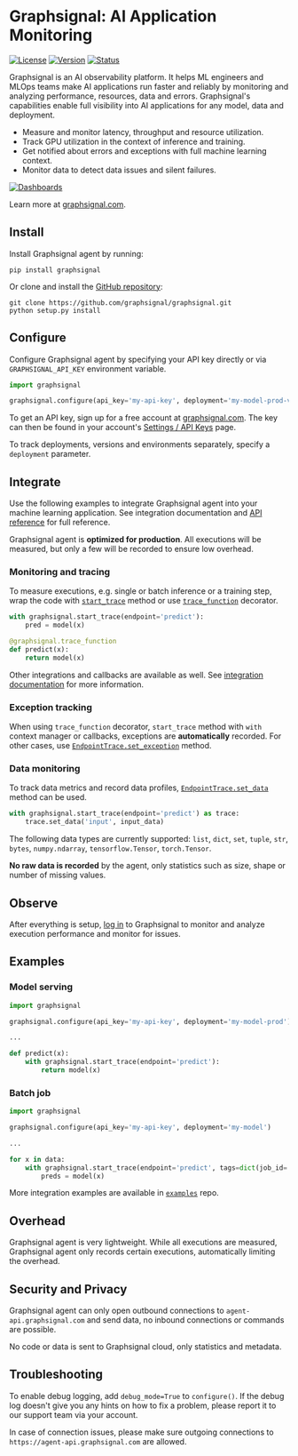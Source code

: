 # Graphsignal: AI Application Monitoring

[![License](http://img.shields.io/github/license/graphsignal/graphsignal)](https://github.com/graphsignal/graphsignal/blob/main/LICENSE)
[![Version](https://img.shields.io/github/v/tag/graphsignal/graphsignal?label=version)](https://github.com/graphsignal/graphsignal)
[![Status](https://img.shields.io/uptimerobot/status/m787882560-d6b932eb0068e8e4ade7f40c?label=SaaS%20status)](https://stats.uptimerobot.com/gMBNpCqqqJ)


Graphsignal is an AI observability platform. It helps ML engineers and MLOps teams make AI applications run faster and reliably by monitoring and analyzing performance, resources, data and errors. Graphsignal's capabilities enable full visibility into AI applications for any model, data and deployment.

* Measure and monitor latency, throughput and resource utilization.
* Track GPU utilization in the context of inference and training.
* Get notified about errors and exceptions with full machine learning context.
* Monitor data to detect data issues and silent failures.

[![Dashboards](https://graphsignal.com/external/screencast-dashboards.gif)](https://graphsignal.com/)

Learn more at [graphsignal.com](https://graphsignal.com).


## Install

Install Graphsignal agent by running:

```
pip install graphsignal
```

Or clone and install the [GitHub repository](https://github.com/graphsignal/graphsignal):

```
git clone https://github.com/graphsignal/graphsignal.git
python setup.py install
```


## Configure

Configure Graphsignal agent by specifying your API key directly or via `GRAPHSIGNAL_API_KEY` environment variable.

```python
import graphsignal

graphsignal.configure(api_key='my-api-key', deployment='my-model-prod-v1') 
```

To get an API key, sign up for a free account at [graphsignal.com](https://graphsignal.com). The key can then be found in your account's [Settings / API Keys](https://app.graphsignal.com/settings/api-keys) page.

To track deployments, versions and environments separately, specify a `deployment` parameter.


## Integrate

Use the following examples to integrate Graphsignal agent into your machine learning application. See integration documentation and [API reference](https://graphsignal.com/docs/reference/python-api/) for full reference.

Graphsignal agent is **optimized for production**. All executions will be measured, but only a few will be recorded to ensure low overhead.


### Monitoring and tracing

To measure executions, e.g. single or batch inference or a training step, wrap the code with [`start_trace`](https://graphsignal.com/docs/reference/python-api/#graphsignalstart_trace) method or use [`trace_function`](https://graphsignal.com/docs/reference/python-api/#graphsignaltrace_function) decorator.

```python
with graphsignal.start_trace(endpoint='predict'):
    pred = model(x)
```

```python
@graphsignal.trace_function
def predict(x):
    return model(x)
```

Other integrations and callbacks are available as well. See [integration documentation](https://graphsignal.com/docs/) for more information.


### Exception tracking

When using `trace_function` decorator, `start_trace` method with `with` context manager or callbacks, exceptions are **automatically** recorded. For other cases, use [`EndpointTrace.set_exception`](https://graphsignal.com/docs/reference/python-api/#graphsignalendpointtraceset_exception) method.


### Data monitoring

To track data metrics and record data profiles, [`EndpointTrace.set_data`](https://graphsignal.com/docs/reference/python-api/#graphsignalendpointtraceset_data) method can be used.

```python
with graphsignal.start_trace(endpoint='predict') as trace:
    trace.set_data('input', input_data)
```

The following data types are currently supported: `list`, `dict`, `set`, `tuple`, `str`, `bytes`, `numpy.ndarray`, `tensorflow.Tensor`, `torch.Tensor`.

**No raw data is recorded** by the agent, only statistics such as size, shape or number of missing values.


## Observe

After everything is setup, [log in](https://app.graphsignal.com/) to Graphsignal to monitor and analyze execution performance and monitor for issues.


## Examples

### Model serving

```python
import graphsignal

graphsignal.configure(api_key='my-api-key', deployment='my-model-prod')

...

def predict(x):
    with graphsignal.start_trace(endpoint='predict'):
        return model(x)
```

### Batch job

```python
import graphsignal

graphsignal.configure(api_key='my-api-key', deployment='my-model')

...

for x in data:
    with graphsignal.start_trace(endpoint='predict', tags=dict(job_id='job1')):
        preds = model(x)
```

More integration examples are available in [`examples`](https://github.com/graphsignal/examples) repo.


## Overhead

Graphsignal agent is very lightweight. While all executions are measured, Graphsignal agent only records certain executions, automatically limiting the overhead.


## Security and Privacy

Graphsignal agent can only open outbound connections to `agent-api.graphsignal.com` and send data, no inbound connections or commands are possible.

No code or data is sent to Graphsignal cloud, only statistics and metadata.


## Troubleshooting

To enable debug logging, add `debug_mode=True` to `configure()`. If the debug log doesn't give you any hints on how to fix a problem, please report it to our support team via your account.

In case of connection issues, please make sure outgoing connections to `https://agent-api.graphsignal.com` are allowed.

